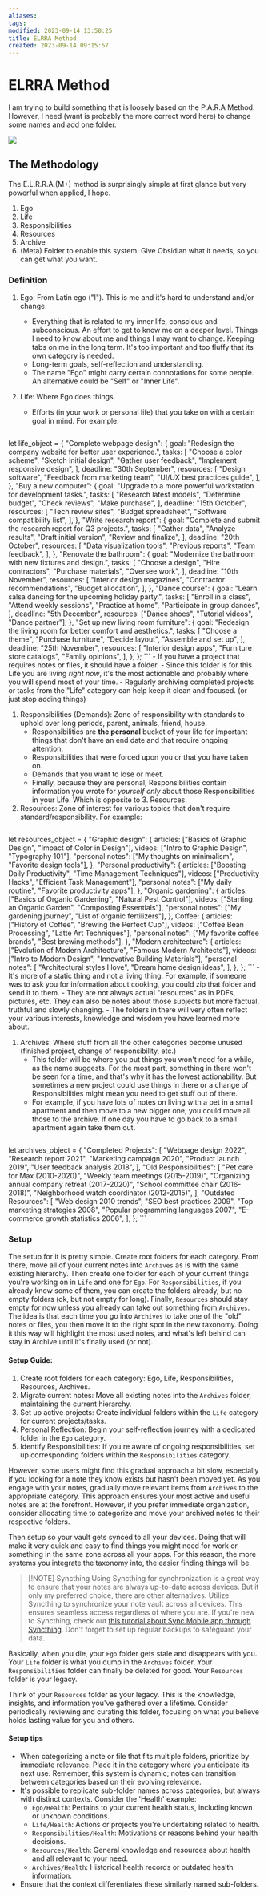 ```yaml
---
aliases: 
tags: 
modified: 2023-09-14 13:50:25
title: ELRRA Method
created: 2023-09-14 09:15:57
---
```

# ELRRA Method

I am trying to build something that is loosely based on the P.A.R.A Method. However, I need (want is probably the more correct word here) to change some names and add one folder.

![](https://fortelabs.com/wp-content/uploads/2017/02/3-BASB_Illos_Gray_211015_PARA-1024x537.jpg|400)

## The Methodology

The E.L.R.R.A.(M+) method is surprisingly simple at first glance but very powerful when applied, I hope.

1. Ego
1. Life
1. Responsibilities
1. Resources
1. Archive
1. (Meta) Folder to enable this system. Give Obsidian what it needs, so you can get what you want.

### Definition

1. Ego: From Latin ego ("I"). This is me and it's hard to understand and/or change.
	- Everything that is related to my inner life, conscious and subconscious. An effort to get to know me on a deeper level. Things I need to know about me and things I may want to change. Keeping tabs on me in the long term. It's too important and too fluffy that its own category is needed.
	- Long-term goals, self-reflection and understanding.
	- The name "Ego" might carry certain connotations for some people. An alternative could be "Self" or "Inner Life".
1. Life: Where Ego does things.
	- Efforts (in your work or personal life) that you take on with a certain goal in mind. For example:

	```js
let life_object = {
	"Complete webpage design": {
		goal: "Redesign the company website for better user experience.",
		tasks: [
			"Choose a color scheme",
			"Sketch initial design",
			"Gather user feedback",
			"Implement responsive design",
		],
		deadline: "30th September",
		resources: [
			"Design software",
			"Feedback from marketing team",
			"UI/UX best practices guide",
		],
	},
	"Buy a new computer": {
		goal: "Upgrade to a more powerful workstation for development tasks.",
		tasks: [
			"Research latest models",
			"Determine budget",
			"Check reviews",
			"Make purchase",
		],
		deadline: "15th October",
		resources: [
			"Tech review sites",
			"Budget spreadsheet",
			"Software compatibility list",
		],
	},
	"Write research report": {
		goal: "Complete and submit the research report for Q3 projects.",
		tasks: [
			"Gather data",
			"Analyze results",
			"Draft initial version",
			"Review and finalize",
		],
		deadline: "20th October",
		resources: [
			"Data visualization tools",
			"Previous reports",
			"Team feedback",
		],
	},
	"Renovate the bathroom": {
		goal: "Modernize the bathroom with new fixtures and design.",
		tasks: [
			"Choose a design",
			"Hire contractors",
			"Purchase materials",
			"Oversee work",
		],
		deadline: "10th November",
		resources: [
			"Interior design magazines",
			"Contractor recommendations",
			"Budget allocation",
		],
	},
	"Dance course": {
		goal: "Learn salsa dancing for the upcoming holiday party.",
		tasks: [
			"Enroll in a class",
			"Attend weekly sessions",
			"Practice at home",
			"Participate in group dances",
		],
		deadline: "5th December",
		resources: ["Dance shoes", "Tutorial videos", "Dance partner"],
	},
	"Set up new living room furniture": {
		goal: "Redesign the living room for better comfort and aesthetics.",
		tasks: [
			"Choose a theme",
			"Purchase furniture",
			"Decide layout",
			"Assemble and set up",
		],
		deadline: "25th November",
		resources: [
			"Interior design apps",
			"Furniture store catalogs",
			"Family opinions",
		],
	},
};
	```
	- If you have a project that requires notes or files, it should have a folder.
	- Since this folder is for this Life you are living _right now_, it's the most actionable and probably where you will spend most of your time.
	- Regularly archiving completed projects or tasks from the "Life" category can help keep it clean and focused. (or just stop adding things)
1. Responsibilities (Demands): Zone of responsibility with standards to uphold over long periods, parent, animals, friend, house.
	- Responsibilities are **the personal** bucket of your life for important things that don't have an end date and that require ongoing attention.
	- Responsibilities that were forced upon you or that you have taken on.
	- Demands that you want to lose or meet.
	- Finally, because they are personal, Responsibilities contain information you wrote for _yourself only_ about those Responsibilities in your Life. Which is opposite to 3. Resources.
1. Resources: Zone of interest for various topics that don't require standard/responsibility. For example:
	```js
let resources_object = {
	"Graphic design": {
		articles: ["Basics of Graphic Design", "Impact of Color in Design"],
		videos: ["Intro to Graphic Design", "Typography 101"],
		"personal notes": ["My thoughts on minimalism", "Favorite design tools"],
	},
	"Personal productivity": {
		articles: ["Boosting Daily Productivity", "Time Management Techniques"],
		videos: ["Productivity Hacks", "Efficient Task Management"],
		"personal notes": ["My daily routine", "Favorite productivity apps"],
	},
	"Organic gardening": {
		articles: ["Basics of Organic Gardening", "Natural Pest Control"],
		videos: ["Starting an Organic Garden", "Composting Essentials"],
		"personal notes": ["My gardening journey", "List of organic fertilizers"],
	},
	Coffee: {
		articles: ["History of Coffee", "Brewing the Perfect Cup"],
		videos: ["Coffee Bean Processing", "Latte Art Techniques"],
		"personal notes": ["My favorite coffee brands", "Best brewing methods"],
	},
	"Modern architecture": {
		articles: ["Evolution of Modern Architecture", "Famous Modern Architects"],
		videos: ["Intro to Modern Design", "Innovative Building Materials"],
		"personal notes": [
			"Architectural styles I love",
			"Dream home design ideas",
		],
	},
};
	```
	- It's more of a static thing and not a living thing. For example, if someone was to ask you for information about cooking, you could zip that folder and send it to them.
	- They are not always actual "resources" as in PDFs, pictures, etc. They can also be notes about those subjects but more factual, truthful and slowly changing.
	- The folders in there will very often reflect your various interests, knowledge and wisdom you have learned more about.
1. Archives: Where stuff from all the other categories become unused (finished project, change of responsibility, etc.)
	- This folder will be where you put things you won't need for a while, as the name suggests. For the most part, something in there won't be seen for a time, and that's why it has the lowest actionability. But sometimes a new project could use things in there or a change of Responsibilities might mean you need to get stuff out of there.
	- For example, if you have lots of notes on living with a pet in a small apartment and then move to a new bigger one, you could move all those to the archive. If one day you have to go back to a small apartment again take them out.
	```js
let archives_object = {
	"Completed Projects": [
		"Webpage design 2022",
		"Research report 2021",
		"Marketing campaign 2020",
		"Product launch 2019",
		"User feedback analysis 2018",
	],
	"Old Responsibilities": [
		"Pet care for Max (2010-2020)",
		"Weekly team meetings (2015-2019)",
		"Organizing annual company retreat (2017-2020)",
		"School committee chair (2016-2018)",
		"Neighborhood watch coordinator (2012-2015)",
	],
	"Outdated Resources": [
		"Web design 2010 trends",
		"SEO best practices 2009",
		"Top marketing strategies 2008",
		"Popular programming languages 2007",
		"E-commerce growth statistics 2006",
	],
};
	```
### Setup

The setup for it is pretty simple. Create root folders for each category. From there, move all of your current notes into `Archives` as is with the same existing hierarchy. Then create one folder for each of your current things you're working on in `Life` and one for `Ego`. For `Responsibilities`, if you already know some of them, you can create the folders already, but no empty folders (ok, but not empty for long). Finally, `Resources` should stay empty for now unless you already can take out something from `Archives`. The idea is that each time you go into `Archives` to take one of the "old" notes or files, you then move it to the right spot in the new taxonomy. Doing it this way will highlight the most used notes, and what's left behind can stay in Archive until it's finally used (or not).

#### Setup Guide:
1. Create root folders for each category: Ego, Life, Responsibilities, Resources, Archives.
1. Migrate current notes: Move all existing notes into the `Archives` folder, maintaining the current hierarchy.
1. Set up active projects: Create individual folders within the `Life` category for current projects/tasks.
1. Personal Reflection: Begin your self-reflection journey with a dedicated folder in the `Ego` category.
1. Identify Responsibilities: If you're aware of ongoing responsibilities, set up corresponding folders within the `Responsibilities` category.

However, some users might find this gradual approach a bit slow, especially if you looking for a note they know exists but hasn't been moved yet. As you engage with your notes, gradually move relevant items from `Archives` to the appropriate category. This approach ensures your most active and useful notes are at the forefront. However, if you prefer immediate organization, consider allocating time to categorize and move your archived notes to their respective folders.

Then setup so your vault gets synced to all your devices. Doing that will make it very quick and easy to find things you might need for work or something in the same zone across all your apps. For this reason, the more systems you integrate the taxonomy into, the easier finding things will be.

>[!NOTE] Syncthing
>Using Syncthing for synchronization is a great way to ensure that your notes are always up-to-date across devices. But it only my preferred choice, there are other alternatives.
>Utilize Syncthing to synchronize your note vault across all devices. This ensures seamless access regardless of where you are. If you're new to Syncthing, check out [this tutorial about Sync Mobile app through Syncthing](https://forum.obsidian.md/t/sync-mobile-app-through-syncthing-android-windows-10/29575). Don't forget to set up regular backups to safeguard your data.

Basically, when you die, your `Ego` folder gets stale and disappears with you. Your `Life` folder is what you dump in the `Archives` folder. Your `Responsibilities` folder can finally be deleted for good. Your `Resources` folder is your legacy.

Think of your `Resources` folder as your legacy. This is the knowledge, insights, and information you've gathered over a lifetime. Consider periodically reviewing and curating this folder, focusing on what you believe holds lasting value for you and others.

#### Setup tips
- When categorizing a note or file that fits multiple folders, prioritize by immediate relevance. Place it in the category where you anticipate its next use. Remember, this system is dynamic; notes can transition between categories based on their evolving relevance.
- It's possible to replicate sub-folder names across categories, but always with distinct contexts. Consider the 'Health' example:
	- `Ego/Health`: Pertains to your current health status, including known or unknown conditions.
	- `Life/Health`: Actions or projects you're undertaking related to health.
	- `Responsibilities/Health`: Motivations or reasons behind your health decisions.
	- `Resources/Health`: General knowledge and resources about health and all relevant to your need.
	- `Archives/Health`: Historical health records or outdated health information.
- Ensure that the context differentiates these similarly named sub-folders.
